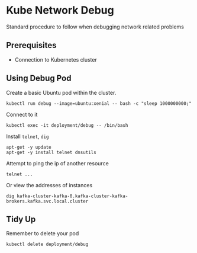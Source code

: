 # Kube Network Debug
Standard procedure to follow when debugging network related problems

## Prerequisites
* Connection to Kubernetes cluster

## Using Debug Pod
Create a basic Ubuntu pod within the cluster.

```
kubectl run debug --image=ubuntu:xenial -- bash -c "sleep 1000000000;"
```

Connect to it

```
kubectl exec -it deployment/debug -- /bin/bash
```

Install `telnet`, `dig`

```
apt-get -y update
apt-get -y install telnet dnsutils
```

Attempt to ping the ip of another resource

```
telnet ...
```

Or view the addresses of instances

```
dig kafka-cluster-kafka-0.kafka-cluster-kafka-brokers.kafka.svc.local.cluster
```

## Tidy Up
Remember to delete your pod

```
kubectl delete deployment/debug
```
